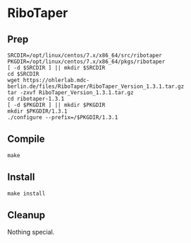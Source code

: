 # RiboTaper

## Prep
```
SRCDIR=/opt/linux/centos/7.x/x86_64/src/ribotaper
PKGDIR=/opt/linux/centos/7.x/x86_64/pkgs/ribotaper
[ -d $SRCDIR ] || mkdir $SRCDIR
cd $SRCDIR
wget https://ohlerlab.mdc-berlin.de/files/RiboTaper/RiboTaper_Version_1.3.1.tar.gz
tar -zxvf RiboTaper_Version_1.3.1.tar.gz
cd ribotaper-1.3.1
[ -d $PKGDIR ] || mkdir $PKGDIR
mkdir $PKGDIR/1.3.1
./configure --prefix=/$PKGDIR/1.3.1
```

## Compile
```
make
```

## Install
```
make install
```

## Cleanup
Nothing special.
